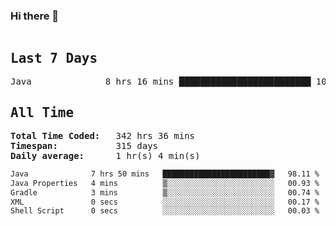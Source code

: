 ### Hi there 👋

<!--WakaTime-Start-->
<pre><h2>Last 7 Days</h2>Java              8 hrs 16 mins █████████████████████████ 100.00 %</br><h2>All Time</h2><strong>Total Time Coded:   </strong>342 hrs 36 mins</br><strong>Timespan:           </strong>315 days</br><strong>Daily average:      </strong>1 hr(s) 4 min(s)</pre>
<!--WakaTime-End-->

<!--START_SECTION:waka-->

```txt
Java              7 hrs 50 mins   ████████████████████████▓   98.11 %
Java Properties   4 mins          ▒░░░░░░░░░░░░░░░░░░░░░░░░   00.93 %
Gradle            3 mins          ▒░░░░░░░░░░░░░░░░░░░░░░░░   00.74 %
XML               0 secs          ░░░░░░░░░░░░░░░░░░░░░░░░░   00.17 %
Shell Script      0 secs          ░░░░░░░░░░░░░░░░░░░░░░░░░   00.03 %
```

<!--END_SECTION:waka-->

 <!-- waka-box start -->
 <!-- waka-box end -->

